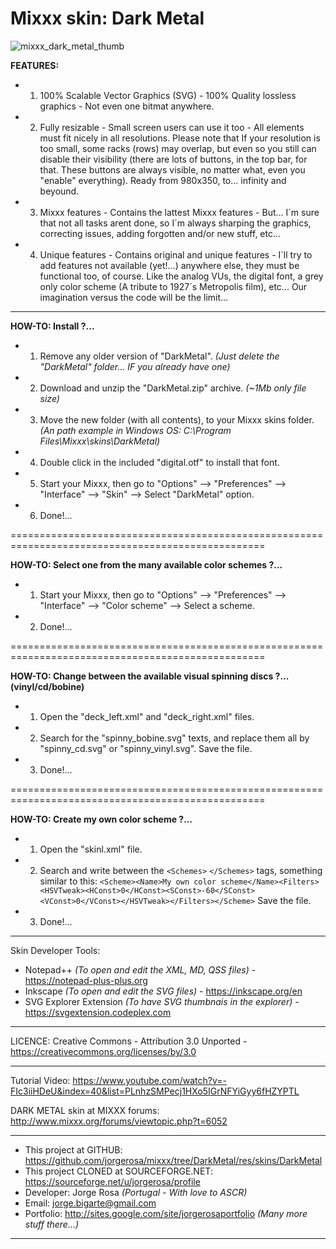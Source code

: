 # Mixxx skin: Dark Metal

![mixxx_dark_metal_thumb](https://cloud.githubusercontent.com/assets/5511928/22786461/937bac60-eed0-11e6-866a-d2e5b9fa17f6.jpg)

**FEATURES:**

- 1) 100% Scalable Vector Graphics (SVG) - 100% Quality lossless graphics - Not even one bitmat anywhere.
- 2) Fully resizable - Small screen users can use it too - All elements must fit nicely in all resolutions. Please note that If your resolution is too small, some racks (rows) may overlap, but even so you still can disable their visibility (there are lots of buttons, in the top bar, for that. These buttons are always visible, no matter what, even you "enable" everything). Ready from 980x350, to... infinity and beyound.
- 3) Mixxx features - Contains the lattest Mixxx features - But... I´m sure that not all tasks arent done, so I´m always sharping the graphics, correcting issues, adding forgotten and/or new stuff, etc...
- 4) Unique features - Contains original and unique features - I´ll try to add features not available (yet!...) anywhere else, they must be functional too, of course. Like the analog VUs, the digital font, a grey only color scheme (A tribute to 1927´s Metropolis film), etc... Our imagination versus the code will be the limit...

--------------------------------------------------------------------------------------------------

**HOW-TO: Install ?...**

- 1) Remove any older version of "DarkMetal". *(Just delete the "DarkMetal" folder... IF you already have one)*
- 2) Download and unzip the "DarkMetal.zip" archive. *(~1Mb only file size)*
- 3) Move the new folder (with all contents), to your Mixxx skins folder. *(An path example in Windows OS: C:\Program Files\Mixxx\skins\DarkMetal)*
- 4) Double click in the included "digital.otf" to install that font.
- 5) Start your Mixxx, then go to "Options" --> "Preferences" --> "Interface" --> "Skin" --> Select "DarkMetal" option.
- 6) Done!...

==================================================================================================

**HOW-TO: Select one from the many available color schemes ?...**

- 1) Start your Mixxx, then go to "Options" --> "Preferences" --> "Interface" --> "Color scheme" --> Select a scheme.
- 2) Done!...


==================================================================================================

**HOW-TO: Change between the available visual spinning discs ?... (vinyl/cd/bobine)**

- 1) Open the "deck_left.xml" and "deck_right.xml" files.
- 2) Search for the "spinny_bobine.svg" texts, and replace them all by "spinny_cd.svg" or "spinny_vinyl.svg". Save the file.
- 3) Done!...

==================================================================================================

**HOW-TO: Create my own color scheme ?...**

- 1) Open the "skinl.xml" file.
- 2) Search and write between the `<Schemes>` `</Schemes>` tags, something similar to this: `<Scheme><Name>My own color scheme</Name><Filters><HSVTweak><HConst>0</HConst><SConst>-60</SConst><VConst>0</VConst></HSVTweak></Filters></Scheme>` Save the file.
- 3) Done!...

--------------------------------------------------------------------------------------------------

Skin Developer Tools:
- Notepad++ *(To open and edit the XML, MD, QSS files)* - https://notepad-plus-plus.org
- Inkscape *(To open and edit the SVG files)* - https://inkscape.org/en
- SVG Explorer Extension *(To have SVG thumbnais in the explorer)* - https://svgextension.codeplex.com

--------------------------------------------------------------------------------------------------

LICENCE: Creative Commons - Attribution 3.0 Unported - https://creativecommons.org/licenses/by/3.0

--------------------------------------------------------------------------------------------------

Tutorial Video: https://www.youtube.com/watch?v=-FIc3iiHDeU&index=40&list=PLnhzSMPecj1HXo5IGrNFYiGyy6fHZYPTL

DARK METAL skin at MIXXX forums: http://www.mixxx.org/forums/viewtopic.php?t=6052
	
--------------------------------------------------------------------------------------------------

- This project at GITHUB: https://github.com/jorgerosa/mixxx/tree/DarkMetal/res/skins/DarkMetal
- This project CLONED at SOURCEFORGE.NET: https://sourceforge.net/u/jorgerosa/profile
- Developer: Jorge Rosa *(Portugal - With love to ASCR)*
- Email: jorge.bigarte@gmail.com
- Portfolio: http://sites.google.com/site/jorgerosaportfolio *(Many more stuff there...)*

--------------------------------------------------------------------------------------------------
